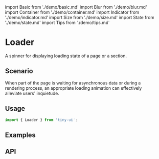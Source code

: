 import Basic from './demo/basic.md'
import Blur from './demo/blur.md'
import Container from './demo/container.md'
import Indicator from './demo/indicator.md'
import Size from './demo/size.md'
import State from './demo/state.md'
import Tips from './demo/tips.md'

# Loader

A spinner for displaying loading state of a page or a section.

## Scenario

When part of the page is waiting for asynchronous data or during a rendering process, an appropriate loading animation can effectively alleviate users' inquietude.

## Usage

```jsx
import { Loader } from 'tiny-ui';
```

## Examples

<layout>
  <column>
    <Basic/>
    <Container/>
    <Tips/>
    <Indicator/>
  </column>
  <column>
    <Size/>
    <State/>
    <Blur/>
  </column>
</layout>

## API


